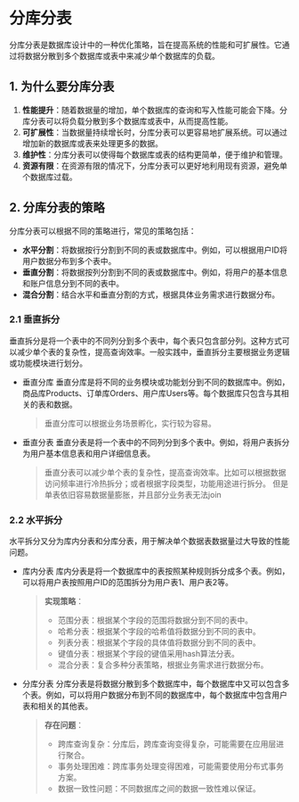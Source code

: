 # 分库分表

分库分表是数据库设计中的一种优化策略，旨在提高系统的性能和可扩展性。它通过将数据分散到多个数据库或表中来减少单个数据库的负载。

## 1. 为什么要分库分表

1. **性能提升**：随着数据量的增加，单个数据库的查询和写入性能可能会下降。分库分表可以将负载分散到多个数据库或表中，从而提高性能。
2. **可扩展性**：当数据量持续增长时，分库分表可以更容易地扩展系统。可以通过增加新的数据库或表来处理更多的数据。
3. **维护性**：分库分表可以使得每个数据库或表的结构更简单，便于维护和管理。
4. **资源有限**：在资源有限的情况下，分库分表可以更好地利用现有资源，避免单个数据库过载。

## 2. 分库分表的策略

分库分表可以根据不同的策略进行，常见的策略包括：

- **水平分割**：将数据按行分割到不同的表或数据库中。例如，可以根据用户ID将用户数据分布到多个表中。
- **垂直分割**：将数据按列分割到不同的表或数据库中。例如，将用户的基本信息和账户信息分到不同的表中。
- **混合分割**：结合水平和垂直分割的方式，根据具体业务需求进行数据分布。

### 2.1 垂直拆分

垂直拆分是将一个表中的不同列分到多个表中，每个表只包含部分列。这种方式可以减少单个表的复杂性，提高查询效率。一般实践中，垂直拆分主要根据业务逻辑或功能模块进行划分。

- 垂直分库
    垂直分库是将不同的业务模块或功能划分到不同的数据库中。例如，商品库Products、订单库Orders、用户库Users等。每个数据库只包含与其相关的表和数据。
    > 垂直分库可以根据业务场景孵化，实行较为容易。
- 垂直分表
    垂直分表是将一个表中的不同列分到多个表中。例如，将用户表拆分为用户基本信息表和用户详细信息表。
    > 垂直分表可以减少单个表的复杂性，提高查询效率。比如可以根据数据访问频率进行冷热拆分；或者根据字段类型，功能用途进行拆分。
    > 但是单表依旧容易数据量膨胀，并且部分业务表无法join

### 2.2 水平拆分

水平拆分又分为库内分表和分库分表，用于解决单个数据表数据量过大导致的性能问题。

- 库内分表
    库内分表是将一个数据库中的表按照某种规则拆分成多个表。例如，可以将用户表按照用户ID的范围拆分为用户表1、用户表2等。
    > **实现策略**：
    > - 范围分表：根据某个字段的范围将数据分到不同的表中。
    > - 哈希分表：根据某个字段的哈希值将数据分到不同的表中。
    > - 列表分表：根据某个字段的具体值将数据分到不同的表中。
    > - 键值分表：根据某个字段的键值采用hash算法分表。
    > - 混合分表：复合多种分表策略，根据业务需求进行数据分布。
- 分库分表
    分库分表是将数据分散到多个数据库中，每个数据库中又可以包含多个表。例如，可以将用户数据分布到不同的数据库中，每个数据库中包含用户表和相关的其他表。
    > **存在问题**：
    > - 跨库查询复杂：分库后，跨库查询变得复杂，可能需要在应用层进行聚合。
    > - 事务处理困难：跨库事务处理变得困难，可能需要使用分布式事务方案。
    > - 数据一致性问题：不同数据库之间的数据一致性难以保证。
